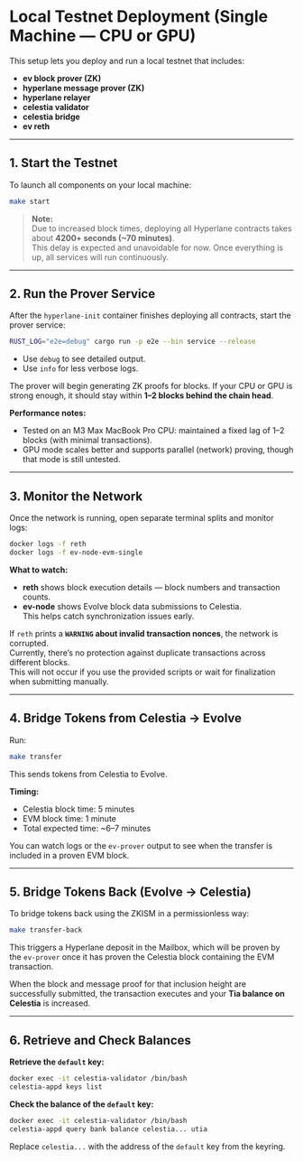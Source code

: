# Local Testnet Deployment (Single Machine — CPU or GPU)

This setup lets you deploy and run a local testnet that includes:

- **ev block prover (ZK)**
- **hyperlane message prover (ZK)**
- **hyperlane relayer**
- **celestia validator**
- **celestia bridge**
- **ev reth**

---

## 1. Start the Testnet

To launch all components on your local machine:

```bash
make start
```

> **Note:**  
> Due to increased block times, deploying all Hyperlane contracts takes about **4200+ seconds (~70 minutes)**.  
> This delay is expected and unavoidable for now. Once everything is up, all services will run continuously.

---

## 2. Run the Prover Service

After the `hyperlane-init` container finishes deploying all contracts, start the prover service:

```bash
RUST_LOG="e2e=debug" cargo run -p e2e --bin service --release
```

- Use `debug` to see detailed output.  
- Use `info` for less verbose logs.

The prover will begin generating ZK proofs for blocks. If your CPU or GPU is strong enough, it should stay within **1–2 blocks behind the chain head**.

**Performance notes:**
- Tested on an M3 Max MacBook Pro CPU: maintained a fixed lag of 1–2 blocks (with minimal transactions).  
- GPU mode scales better and supports parallel (network) proving, though that mode is still untested.

---

## 3. Monitor the Network

Once the network is running, open separate terminal splits and monitor logs:

```bash
docker logs -f reth
docker logs -f ev-node-evm-single
```

**What to watch:**
- **reth** shows block execution details — block numbers and transaction counts.  
- **ev-node** shows Evolve block data submissions to Celestia.  
  This helps catch synchronization issues early.

If `reth` prints a **`WARNING` about invalid transaction nonces**, the network is corrupted.  
Currently, there’s no protection against duplicate transactions across different blocks.  
This will not occur if you use the provided scripts or wait for finalization when submitting manually.

---

## 4. Bridge Tokens from Celestia → Evolve

Run:

```bash
make transfer
```

This sends tokens from Celestia to Evolve.

**Timing:**
- Celestia block time: 5 minutes  
- EVM block time: 1 minute  
- Total expected time: ~6–7 minutes

You can watch logs or the `ev-prover` output to see when the transfer is included in a proven EVM block.

---

## 5. Bridge Tokens Back (Evolve → Celestia)

To bridge tokens back using the ZKISM in a permissionless way:

```bash
make transfer-back
```

This triggers a Hyperlane deposit in the Mailbox, which will be proven by the `ev-prover` once it has proven the Celestia block containing the EVM transaction.

When the block and message proof for that inclusion height are successfully submitted, the transaction executes and your **Tia balance on Celestia** is increased.

---

## 6. Retrieve and Check Balances

**Retrieve the `default` key:**

```bash
docker exec -it celestia-validator /bin/bash
celestia-appd keys list
```

**Check the balance of the `default` key:**

```bash
docker exec -it celestia-validator /bin/bash
celestia-appd query bank balance celestia... utia
```

Replace `celestia...` with the address of the `default` key from the keyring.
